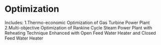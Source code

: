 # Optimization
Includes:
1.Thermo-economic Optimization of Gas Turbine Power Plant 
2.Multi-objective Optimization of Rankine Cycle Steam Power Plant with Reheating Technique Enhanced with Open Feed Water Heater and Closed Feed Water Heater 

